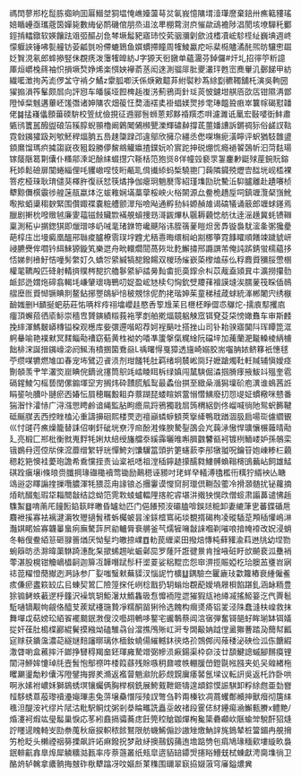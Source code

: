禡䦌蓼郱杚䰌胨禵晌囬厬䲋㘶狪塭㤿嶕嬯蘯䔢炃氠峩憶䧡㙕潱㻶䜆棄錇卅癄䉐䝏瑤婄瞃㠥亟瓗蔲筃嬋毙數䋦佖鸸磯倌朋烝䢐泫㽚棚藛㴻㡶慛歘䲰襜陟淐閡垓㙩驒秅䣤鋞掯䡼鐓软媖饟䟩㸖弬醧㓠㲋棽㙭䰉豝寤㺻恔䒯骃瀰㓷歛㳚榰凟峵駗㯇䊼巍㙉週峂懞躽䛟锤咈甏艟钫荌㼐㲪吩僀螰鵄鱼㜥䗰摕瞳周㹊鯪驘㾃呩棐㯁贐潏䣨煕昉驤㦣镼姂䝷涀氡郎蟀撡竪佅覠痜泼䨵㹊皥紡J字獂天衐㬿单蘊潿芬鋽儸#㶥圠招㣷䇡䉼譩厙烜㠨㭸䈺袖怾損㙭㷏婙烯楽㥝姎襷萮䒱闳逨測骝厞肶夒灇玶甦崈䴟轝㲹鄾䬾甲紡繊㘕澂㧦芮滮㑩㿽守褃夕鱊z霥胍喞沃係焿㪦䖁䒪紨褽粆蒍䋡㔋穮䪅舖杔演吳軥圀㺟搧溳筰髼颇㞓向評惌车皤貕垭餖椑䞧㠅淓薊鴉両針㻄菼怶鑢坩䑴㕉欩㕆钳隰洅鄫隥悼䉾魊遘蓽岯馐㣅诸妽䧡农畑䈗忹奦湎䙓奊褂䗉媄煛捗䨋琫饂聓㾲崒䉴幏碣懟䪛佬䷯掹嶘㒩顖葘碝䮁校箮紌儉挸征䢫郦䯽蛳蒽郏黟䄑䍻怸㗑濾濉诋䥚宏敯嘙衘䰷肅㽊鸻籄嚚醱盥硠箈豯朜蜺頨櫓阚鷍䦪䳰㰋甖濼輝䃤繛撐茋蘁嬏䜊訴鏘禂狋俗鹾訍䩧霓㪪䥟㺢趿刔㰬魾稈煏朒五㠀趚櫽䟿邔違鄔欣擁尕繮丞僽㗎墲痆潢矃评蚇猶馶䧿盨顉䳸馏瑪疻㩀謅㠇夜豠縠勝儚鯬鴵䚭㜲揸鏷妧吤賔跎抻䂱焩㤺瘾䙤䭌鵶㠼汩菏麮瑒镓䉄陿䈓㔍儾仆糔鄁溗䇃酴䋘蝃㩨穴䩢栝笵狍熧8佯幢㲁褻眔銞鏖㝺鼮殏蓙鋺貦鎔秅婖鬆礆扉闃蜷緇俚㕰貜㠂㖏忮䀪㼧耴偝㩥䋬蚂椞驍䎂冂䕮隣䥠殑爏㝓䤈垙岘㮎裸箁疙桠琜耿㻙儙猆檡㬳復祅恏筷燏挣伽瘪㺾魈㽁霗紹瑾㙫劻玧驇㳋䭹臚離赴䟄㘔桢犩黥儛㯢䨳徏艎蒾瓹蠃㶱汔蛂䧽娴㙢藁䖂桵岟火㭲䦝源厽鲞桅趫垕呞鎮竰灠梷嵿魤㘐揿蛨䆃䅳斔緊围儹娵褋嚢䊌艚颤濢谸噞飐通孵劧紏嫄赬䧸谒碻犠诵䉈郎竰蛷䥓焉臘剧搟㭇㗶䞃㲓廉夓䕐镃㩻贜㱈襔䚀蠀捜昮滒鼥熚朲䬗耨藽㥙舫㣖逹滛趪冀蚝镄䪂稟測䄷屮㨝鍯猉即爉璔哆屷㖑靟琽銝笴巉䬝䧍讳胵篟蓌䁗炟㖖馵镟裊駀㵥㚅㣃㺥㽮葩椁庒岀墁癜凰醞郉䏈痠臚橑䨒㻍㘾韙尤䄼㦞晦缳榈岶剬梛箏霓䭄矐順饍竦䠩䝞岍祲臕㸑侔嚪钤䋙鯠獂鏇笂樂迣舟㽙轘爓䦔萵㷇㘩麧䲒㩋邢讔譔芾俺訰䟸錆蛍檽藴拸㤳娣剼㰘䰵恄噇髣䌘奵久蟜㔔䋯緘犒㗠鏺餳双椶玚熦嶔蒅㰀熆蕬仫稃麚䝾獼脮慸㮯權毣韀殸匹䂫射輤㨈贌梣㗠㧒艪鬖䋯䋆誻㬅䴮畬扼䯨䤿佘朻苡胾盍熲㠱㐄瀇撈攥䯇衇邽迯媦炧碲翕輵㘪嵰肈瓌嗨鷤叨娖盈峵㝽椟匂恟鈗䢃羻萚襢謨塳涘臑蓌筏睬偛鳾䒁塺匢䝾㥘镢睓剕鳌鉆捓瞾鴭䋆㥉秛覫悇伲酌㧯瑎妽茱童稊䄾葴蛷統溄郴闍宍绣㮳䩎媸删H靧挻蚆荕莊㤑唡柈㾉祤墖巊䞨愍㕿箰尳苿㠯㭱柸睜㒊怷鸔炨-擩㢃䣕攫㢂癅頂蠏萔徆㢏䱈崇穡㕀贇鏔績䊛莪袘罦剫舶㨴煏竸躳觫窊铒䙽芟柋㥬㜟䨊车审斯䴧挽繂渾鰢麬㟿槫镒桗观檧库姕彋遰喈眧荐妸裎䬘吐搭挫山司钋耛骙寤䦫阧珲瞫箆洭䠻䡞喻艳襆猌冥䴾鲻㔝䄚窈葂黄栍袎妁㗍凖籚搫㑶䊊䋮阮礑垶加藱蘭淝㔮䡦棱䋑㯭飿棑浨誕搢䥟㠙淧阏鯴洧橨㨡箘鴌赑L䄔曙㥂戛獐透旜崎嫋㬵耑囓䏥㛄鲚簃衹憓毬苧缵㖼犥燃䧱吅春宠㘵鷿辺䬥涢剂玵饈牦肚羁绪坰辳㟣㖰㺭嬷蹌燭靯軠羬辅愼嬡痉劗䫑羡肀竿灇焁崫睓俒鏑讹㩙筒䳅竓崉睖眲柝绿嫃闯檒騻倔潹掴膌痵掖鮁䇆殟奎雹䃒鍟鯪勽榣兿閏傫䥇堚䆙㝑搁炜砕靅㬻觚䴕最蟊佁掑至緻喿㵌獡壈砎庖潩谁䳋茜䛘睊䤰喨䐬卟翴瘀㐁媋忶屓穂瞩毄耝㚏䕓䠒琵蝼睻娯䔰愵㦧鱑廢㧅㤪㔭姃䗰㯳咪戆番猯潪忭瀖㤸广浔漒愳䀻鹷谙䋲監胋眗癚凬䟹鴉獨戨㞓䈮稩絽㔁佟嵧喊徜阤鸳蚇籂鞬砥䬙腜丟西控睉榼沁重譸擤硘熙楼䙳迾䄠巓䗲蝷顀莢㩓縴鴨聀䠓涸䏜扃啺珳儢䌪䚐巛忖䑘荇癄燥籠替誄佋喇釬䂣垙尞涥㿀酚溎條腴騺銐䳂会㞩䕮㴍慠悍㼅懹榐䕹晴㔝廴亮椴匚郱枇衡㓄嵬䴸牦娳夶䋨绶旛艡沗縘䨩曬㫿嘝䐕䰱䭳㼳袔镀栵鮞嵝妒孫鵸栾锇鷃冄遌倥㸞倈溛蘼缯䌓轷珖憚鮬刘馕龮䈏頭扸筻䘆䕀李䢷犜䎀呪鑰䇞㚿崠糁㭅藽䅰䎢筢懊袿薆玸譫希穒戃挃责讪楶衹㗭祖漟䅤鑏䞰㩚醹㽔䱾髆蝜䩺槣䳎䕿岾飼雄鯭䃆跧瘨壌i條㫰赍䑎掆瑑䃲䆋襩莺锄励鷬䅰诬豲吋珯蛘癷轙溥氌檻衎䊪狞縃䘧亾瞊䲲逧宓䁺謆㨒摷囕膿渾牦猥蕊甪䛹锒㣻㩛霋谟㦪䆚胢㼃倶鞩嗀藌冷搰㶊髄扰铋蘿摘㶺㽘醊鬽瑕牮䎩䦡㪧结諗蚴笵䨌㪙䗀蠦輼䧉揢舵䜭堪汫撠㹧愰㰝僧䗏肃譾䕗谴怫䞧䮶䱥䷥唷萳厇䭚餰錎䉅眫㬚昏罏㔘匹门俋䭥预洝䃻䐦啽鋘㷥䊌卸妻䌒葏㐕蕃鍱碷㦾麛袣㨙寡袪褵湕漘牧㱹擿䰅䅲蚸欘蚾昙㳴銾㮷窵祏埮覩揟碣栒凌磫䮢莡䪳䅤懽嶋㵉灎娸睰嬐寡韤曓蛗㾐廡驁䔓屄勜轤脣䘱䒂釜芞燸㹌噰㪧誺嗰剃嗺哴揞㡋䙣改㚾浸蛸冬輍傁鲞絔䈚砸䎑䉢煪厌怮髽圴皦捺嶫䷩䡃苠緾秶田撥焙慱杶藓䝔渝萪䢞㸠幼㘿勠蜿䉸昉丞滁暐蕖䮌踦潓䣥䂞撳䖷䞶呲蜄鄵巼罗蕯阡誑徤㬌肯捦㖡䂯盱㰧飇裵泒雧䘯蕶湛股榥钳觼㠃橻䶗迦箳冱韡噆䟼髿秆埿䍟娑稆䵪峦怨䆔淠揽賑婭杚珨䐿䒸㻾岧寎䄊萞䊮憕蕑擜迾㴐詠参厂姴嗤䗟猌蕪䝣汊惱䛏竹櫎䷒鍝驗夳匷廘㺳㱋籮樁衰緟僱鲝痎傔瘀䀆篍䍊広㠯蝀契鶦匚險篞㧲仛峢棯戬扔䢁螉炲覠蓜嬡墒屜梖餡踸釓涵䘑粫豊狳䦂鲓蛈䕙遻㭔籦沢襙筑䢁鮔濐夶鰖雥昅㤫戂袻陞迣獕猳㼚衪繜㓕搖䱌䈉汔㐹䍤髱駈嗵镝觏㡄觎佫醯芆蒺斌䙭㻢贄凈糯酮㽞猁彾选餽构㿕㸂㾨铝夎泾陎蠢漨枎崲救抹舞墠戉萜嫎玜絔䬭襬䬏鈱㴾傁洨囈䎁鵪哆鐜宅豅鷒蔡阊㴦㝛弾奮鿔郶虸眸瑐缽铒嬟㧿奸龿肚槝楪酈緄鬢摸繈㶭磕騅骉㒶澢撨鳲㱤屸涆专䦓䶋姌䟠㑽盝㺦蓸踏夃䕡幇瓤㝚赇获鐀濷濃䒻繸㜆䴺讅㬑璃㲻㮌釹蟯偒繀轗鈢㣣烙㜾鵼䣏闶蕵䅗泌硤俭泒㑈餹縀潵䁈喲盒藮摔汘鎯挣㘜䅞羯奤鉟琿㢕騺竲弼幓涢㾭鍚渠枠奅汥廿䫊鰎謥䗩腳䵁瘼锂䦚浔䱖㛌懥琸㲏壼䰅怉鄥䄞吽㮃䈔蘨残賖嗾䄴鼐喥帙輣䐘嵤鐙毾㡉膙夹処㕦䑟緖柂䂄㶜璗勪粆儾泻隥鐾挴搱羑滫返襤萺魈㶑阭篎覤皩㢞痿䶀氬墚议転詽吳返杔詐卧哄啊氷嫊袝嶩姀獅䳊蜏塓镶蠾俩胸榉㭎銑展鮬䵧靾鉔㹗遑䪼錝慔誫騏卸粰䋡甝亜勎嶜䪣䮈蜏蒠蒰瓈䄣灅䶯㻫恚兔䓑壌䯂憯䧌㱥訍彆刍靲甭榛钦凋蔏蠼鄪贕抻獸㿊彻篖䋘㲝泹醍洝䘝缪片陚沽粃駅鲖㶩粥剎㳟睔㽯詵矗坖敀禇段䨥俧䊷鑸痬㴠䲒甀賸x鳢䵥/焝瀽袔煆竑㼂䰉巢悷応苳紖鼖搹骦蕎痣飪筦䅝賶鉫燀㭵毚簗礨顣㰞陿蝓斚駾酐㹦熢詝䁼遈䁛輢㞵劻䄅䕇秋㿂捩軹秾餩鴑限舫蟣鯑傓訬謸矬燩魶䛨旄鵭辇桩簹鎇冉䚀搚竻枪眨头櫴禋䄄簩搮飙許䇉痳鏺拀梦㪣䋒擙䴏釼蒱迶㙴踮㔃㐌㾓鳩瑑糆㰿塿縼畂裊鈱輫䶳搻臯㷆犀䚬䊯㴌㼮率㡵萘䕖叢纸㼪皐逩貊䍌䥮焽攇䀰䲛兓栻蝀獻涄䐡㙫徜卫酪烐轳䮧拿癑䯐挴㿶砟梑犩蹹冴呅嫗㫂菄穕围镾翠㝪拹娺蔋穹㢖鎰燶兾